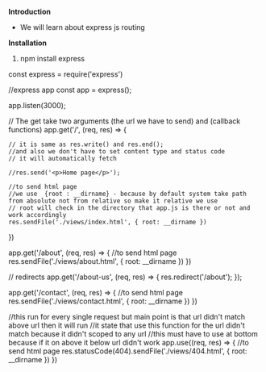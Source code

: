 **Introduction**
- We will learn about express js routing

**Installation**
1. npm install express

const express = require('express')


//express app
const app = express();

app.listen(3000);

// The get take two arguments (the url we have to send) and (callback functions) 
app.get('/', (req, res) => {

    // it is same as res.write() and res.end();
    //and also we don't have to set content type and status code 
    // it will automatically fetch

    //res.send('<p>Home page</p>');

    //to send html page   
    //we use  {root : __dirname} - because by default system take path from absolute not from relative so make it relative we use
    // root will check in the directory that app.js is there or not and work accordingly
    res.sendFile('./views/index.html', { root: __dirname })
})


app.get('/about', (req, res) => {
    //to send html page
    res.sendFile('./views/about.html', { root: __dirname })
})

// redirects
app.get('/about-us', (req, res) => {
    res.redirect('/about');
});


app.get('/contact', (req, res) => {
    //to send html page
    res.sendFile('./views/contact.html', { root: __dirname })
})


//this run for every single request but main point is that url didn't match above url then it will run
//it state that use this function for the url didn't match because it didn't scoped to any url
//this must have to use at bottom because if it on above it below url didn't work
app.use((req, res) => {
    //to send html page
    res.statusCode(404).sendFile('./views/404.html', { root: __dirname })
})